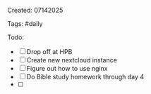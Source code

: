 Created: 07142025

Tags: #daily

Todo: 

- [ ] Drop off at HPB
- [ ] Create new nextcloud instance
- [ ] Figure out how to use nginx 
- [ ] Do Bible study homework through day 4
- [ ] 